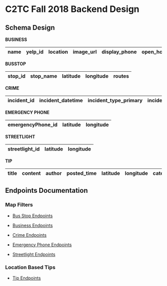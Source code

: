 # C2TC Fall 2018 Backend Design

## Schema Design

**BUSINESS**

|   name  |   yelp_id  |   location  |   image_url  |   display_phone  |   open_hours  |
|:-:|:-:|:-:|:-:|:-:|:-:|

**BUSSTOP**

|   stop_id  |   stop_name  |   latitude  |   longitude  |   routes  |
|:-:|:-:|:-:|:-:|:-:|

**CRIME**

|   incident_id  |   incident_datetime  |   incident_type_primary  |   incident_description  |   address_1  |   city  |   state  |   latitude  |   longitude  |   hour_of_day  |   day_of_week  |   parent_incident_type    |
|:-:|:-:|:-:|:-:|:-:|:-:|:-:|:-:|:-:|:-:|:-:|:-:|

**EMERGENCY PHONE**

|   emergencyPhone_id  |   latitude  |   longitude  |
|:-:|:-:|:-:|

**STREETLIGHT**

|   streetlight_id  |   latitude  |   longitude  |
|:-:|:-:|:-:|

**TIP**

|   title  |   content  |   author  |   posted_time  |   latitude  |   longitude  |  category  |  upvotes  |  downvotes  |  verified  |
|:-:|:-:|:-:|:-:|:-:|:-:|:-:|:-:|:-:|:-:|


## Endpoints Documentation

### Map Filters
* [Bus Stop Endpoints](https://github.com/hack4impact-uiuc/c2tc-spring-2019/blob/master/docs/endpoints/bus_stop.md)

* [Business Endpoints](https://github.com/hack4impact-uiuc/c2tc-spring-2019/blob/master/docs/endpoints/business.md)

* [Crime Endpoints](https://github.com/hack4impact-uiuc/c2tc-spring-2019/blob/master/docs/endpoints/crime.md)

* [Emergency Phone Endpoints](https://github.com/hack4impact-uiuc/c2tc-spring-2019/blob/master/docs/endpoints/emergency_phone.md)

* [Streetlight Endpoints](https://github.com/hack4impact-uiuc/c2tc-spring-2019/blob/master/docs/endpoints/streetlight.md)

### Location Based Tips
* [Tip Endpoints](https://github.com/hack4impact-uiuc/c2tc-spring-2019/blob/master/docs/endpoints/tip.md)
